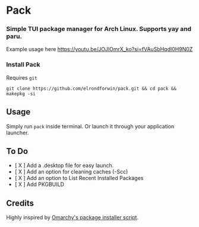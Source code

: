 # Pack
### Simple TUI package manager for Arch Linux. Supports yay and paru.

Example usage here
https://youtu.be/JOJlOmrX_ko?si=fVAuSbHqdI0H9N0Z

### Install Pack
Requires ``git``
```
git clone https://github.com/elrondforwin/pack.git && cd pack && makepkg -si 
```

## Usage
Simply run ``pack`` inside terminal. Or launch it through your application launcher.

## To Do
- [ X ] Add a .desktop file for easy launch.
- [ X ] Add an option for cleaning caches (-Scc)
- [ X ] Add an option to List Recent Installed Packages
- [ X ] Add PKGBUILD

## Credits
Highly inspired by [Omarchy's package installer script](https://github.com/basecamp/omarchy/blob/master/bin/omarchy-pkg-install).
